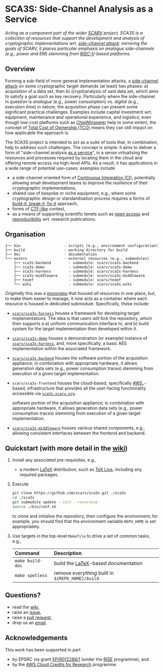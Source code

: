 # SCA3S: Side-Channel Analysis as a Service

<!--- -------------------------------------------------------------------- --->

*Acting as a component part of the wider
[SCARV](https://www.scarv.org)
project,
SCA3S is a collection of resources that support the development 
and analysis of cryptographic implementations wrt.
[side-channel attack](https://en.wikipedia.org/wiki/Side-channel_attack):
mirroring the goals of SCARV, it places particular emphasis on analogue 
side-channels (e.g., power and EM) stemming from
[RISC-V](https://riscv.org)-based
platforms.*

<!--- -------------------------------------------------------------------- --->

## Overview

Forming a sub-field of more general implementation attacks, a
[side-channel attack](https://en.wikipedia.org/wiki/Side-channel_attack)
on some cryptographic target demands (at least) two phases:
a) acquisition of a data set,
   then
b) (crypt)analysis of said data set, which aims to satisfy a
   goal such as key recovery.
Particularly where the side-channel in question is
*analogue* (e.g., power consumption)
vs.
 *digital* (e.g., execution time)
in nature, the acquisition phase can present some significant
practical challenges.  Examples include
capital investment wrt. equipment, maintenance and operational experience, and logistics;
even though low-cost platforms such as
[ChipWhisperer](https://newae.com/tools/chipwhisperer)
help to some extent, the concept of
[Total Cost of Ownership (TCO)](https://en.wikipedia.org/wiki/Total_cost_of_ownership)
means they can still impact on how applicable the approach is.

The SCA3S project is intended to act as a suite of tools that, 
in combination, help to address such challenges.  The concept 
is simple: it aims to deliver a form of
"side-channel analysis [as a service](https://en.wikipedia.org/wiki/As_a_service)",
in a sense virtualising the resources and processes required
by locating them in the cloud and offering remote access via
high-level APIs.  As a result, it has applications in a wide
range of potential use-cases: examples include

- a side-channel oriented form of
  [Continuous Integration (CI)](https://en.wikipedia.org/wiki/Continuous_integration),
  potentially allowing small development teams to improve the
  resilience of their cryptographic implementations,
- shared use of bespoke or niche equipment, e.g., where some
  cryptographic design or standardisation process requires a
  forms of
  [build-it, break-it, fix-it](https://builditbreakit.org) 
  approach,
- forms of
  [CTF-like](https://en.wikipedia.org/wiki/Capture_the_flag#Computer_security)
  contest,
- as a means of supporting scientific tenets such as
  [open access](https://en.wikipedia.org/wiki/Open_access)
  and
  [reproducibility](https://en.wikipedia.org/wiki/Reproducibility)
  wrt. research publications.

<!--- -------------------------------------------------------------------- --->

## Organisation

```
├── bin                    - scripts (e.g., environment configuration)
├── build                  - working directory for build
├── doc                    - documentation
└── extern                 - external resources (e.g., submodules)
    ├── sca3s-backend        - submodule: scarv/sca3s-backend
    ├── sca3s-demo           - submodule: scarv/sca3s-demo
    ├── sca3s-harness        - submodule: scarv/sca3s-harness
    ├── sca3s-middleware     - submodule: scarv/sca3s-middleware
    ├── texmf                - submodule: scarv/texmf
    └── wiki                 - submodule: scarv/sca3s.wiki
```

*Originally* this was a 
[monorepo](https://en.wikipedia.org/wiki/Monorepo)
that housed *all* resources in one place, but, to make them easier to 
manage, it *now* acts as a container where each resource is housed in 
dedicated submodule.  Specifically, these include:

- [`scarv/sca3s-harness`](https://github.com/scarv/sca3s-harness)
  houses a
  framework for developing target implementations.  The idea is
  that users will fork the repository, which then supports a
  a) uniform communication interface to,
     and
  b) build system for
  the target implementation then developed within it.

- [`scarv/sca3s-demo`](https://github.com/scarv/sca3s-demo)
  houses a
  demonstration (or example) instance of
  [`scarv/sca3s-harness`](https://github.com/scarv/sca3s-harness),
  and, more specifically, a basic AES implementation within the
  associated framework.

- [`scarv/sca3s-backend`](https://github.com/scarv/sca3s-backend)
  houses the
  software portion of the acquisition appliance; in combination
  with appropriate hardware, it allows generation data sets
  (e.g., power consumption traces)
  stemming from execution of a given target implementation.

- `scarv/sca3s-frontend`
  houses the
  cloud-based, specifically
  [AWS](https://aws.amazon.com)_-based,
  infrastructure that provides all the user-facing functionality
  accessible via
  [`sca3s.scarv.org`](https://sca3s.scarv.org).

  software portion of the acquisition appliance; in combination
  with appropriate hardware, it allows generation data sets
  (e.g., power consumption traces)
  stemming from execution of a given target implementation.

- [`scarv/sca3s-middleware`](https://github.com/scarv/sca3s-middleware)
  houses various
  shared components, e.g., allowing consistent interfaces between 
  the frontend and backend.

<!--- -------------------------------------------------------------------- --->

## Quickstart (with more detail in the [wiki](https://github.com/scarv/sca3s/wiki))

1. Install any associated pre-requisites, e.g.,

   - a modern 
     [LaTeX](https://www.latex-project.org)
     distribution,
     such as
     [TeX Live](https://www.tug.org/texlive),
     including any required packages.

2. Execute

   ```sh
   git clone https://github.com/scarv/sca3s.git ./sca3s
   cd ./sca3s
   git submodule update --init --recursive
   source ./bin/conf.sh
   ```

   to clone and initialise the repository,
   then configure the environment;
   for example, you should find that the environment variable
   `REPO_HOME`
   is set appropriately.

3. Use targets in the top-level `Makefile` to drive a set of
   common tasks, e.g.,

   | Command                   | Description                                                                          |
   | :------------------------ | :----------------------------------------------------------------------------------- |
   | `make build-doc`          | build the [LaTeX](https://www.latex-project.org)-based documentation                 |
   | `make spotless`           | remove *everything* built in `${REPO_HOME}/build`                                    |

<!--- -------------------------------------------------------------------- --->

## Questions?

- read the
  [wiki](https://github.com/scarv/sca3s/wiki),
- raise an
  [issue](https://github.com/scarv/sca3s/issues),
- raise a
  [pull request](https://github.com/scarv/sca3s/pulls),
- drop us an 
  [email](mailto:info@scarv.org?subject=sca3s).

<!--- -------------------------------------------------------------------- --->

## Acknowledgements

This work has been supported in part 

- by EPSRC via grant 
  [EP/R012288/1](https://gow.epsrc.ukri.org/NGBOViewGrant.aspx?GrantRef=EP/R012288/1) (under the [RISE](https://www.ukrise.org) programme), 
  and 
- by the
  [AWS Cloud Credits for Research](https://aws.amazon.com/research-credits)
  programme.

<!--- -------------------------------------------------------------------- --->
